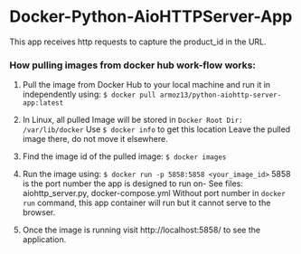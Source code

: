 # Docker-Python-AioHTTPServer-App
This app receives http requests to capture the product_id in the URL.

### How pulling images from docker hub work-flow works:

1. Pull the image from Docker Hub to your local machine and run it in independently using:
`$ docker pull armoz13/python-aiohttp-server-app:latest`

2. In Linux, all pulled Image will be stored in 
`Docker Root Dir: /var/lib/docker`
Use `$ docker info` to get this location
Leave the pulled image there, do not move it elsewhere.

3. Find the image id of the pulled image:
`$ docker images`

4. Run the image using:
`$ docker run -p 5858:5858 <your_image_id>`
5858 is the port number the app is designed to run on- See files: aiohttp_server.py, docker-compose.yml
Without port number in `docker run` command, this app container will run but it cannot serve to the browser.

5. Once the image is running visit http://localhost:5858/ to see the application. 
 

 